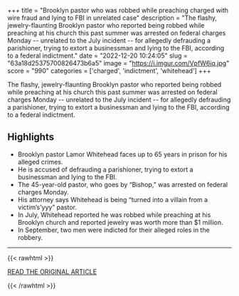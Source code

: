 +++
title = "Brooklyn pastor who was robbed while preaching charged with wire fraud and lying to FBI in unrelated case"
description = "The flashy, jewelry-flaunting Brooklyn pastor who reported being robbed while preaching at his church this past summer was arrested on federal charges Monday -- unrelated to the July incident -- for allegedly defrauding a parishioner, trying to extort a businessman and lying to the FBI, according to a federal indictment."
date = "2022-12-20 10:24:05"
slug = "63a18d25375700826473b6a5"
image = "https://i.imgur.com/VpfW6iq.jpg"
score = "990"
categories = ['charged', 'indictment', 'whitehead']
+++

The flashy, jewelry-flaunting Brooklyn pastor who reported being robbed while preaching at his church this past summer was arrested on federal charges Monday -- unrelated to the July incident -- for allegedly defrauding a parishioner, trying to extort a businessman and lying to the FBI, according to a federal indictment.

## Highlights

- Brooklyn pastor Lamor Whitehead faces up to 65 years in prison for his alleged crimes.
- He is accused of defrauding a parishioner, trying to extort a businessman and lying to the FBI.
- The 45-year-old pastor, who goes by “Bishop,” was arrested on federal charges Monday.
- His attorney says Whitehead is being “turned into a villain from a victim’s’yyy” pastor.
- In July, Whitehead reported he was robbed while preaching at his Brooklyn church and reported jewelry was worth more than $1 million.
- In September, two men were indicted for their alleged roles in the robbery.

---

{{< rawhtml >}}
  <p class="article-category">
    <a target="_blank" href="https://edition.cnn.com/2022/12/19/us/brooklyn-pastor-lamor-whitehead-fraud/index.html">READ THE ORIGINAL ARTICLE</a>
  </p>
{{< /rawhtml >}}
